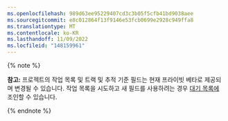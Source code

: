```yaml
---
ms.openlocfilehash: 989d63ee95229407cd3c3b05f5cfb41bd9038aee
ms.sourcegitcommit: e8c012864f13f9146e53fcb0699e2928c949ffa8
ms.translationtype: MT
ms.contentlocale: ko-KR
ms.lasthandoff: 11/09/2022
ms.locfileid: "148159961"
---
```

{% note %}

**참고:** 프로젝트의 작업 목록 및 트랙 및 추적 기준 필드는 현재 프라이빗 베타로 제공되며 변경될 수 있습니다. 작업 목록을 시도하고 새 필드를 사용하려는 경우 [대기 목록에](https://aka.ms/tasklist-roadmap-signup) 조인할 수 있습니다.

{% endnote %}